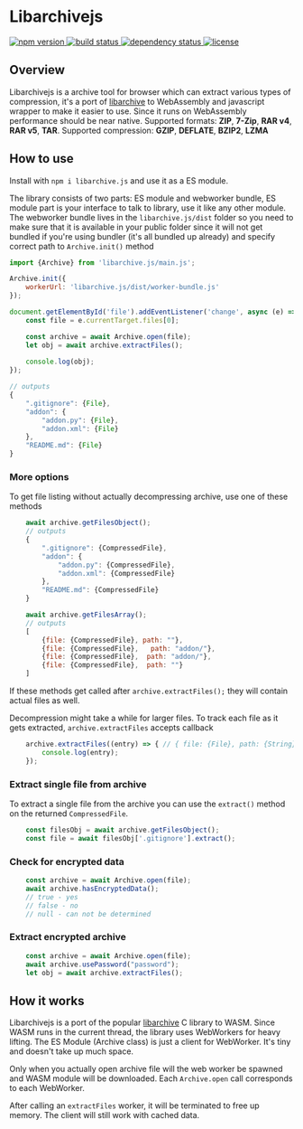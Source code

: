 # Libarchivejs

<p align="left">
  <a href="https://www.npmjs.com/package/libarchive.js">
    <img src="https://img.shields.io/npm/v/libarchive.js.svg"
         alt="npm version">
  </a>
  <a href="https://travis-ci.com/nika-begiashvili/libarchivejs">
    <img src="https://travis-ci.com/nika-begiashvili/libarchivejs.svg?branch=master"
         alt="build status">
  </a>
  <a href="https://david-dm.org/nika-begiashvili/libarchivejs">
    <img src="https://david-dm.org/nika-begiashvili/libarchivejs/status.svg"
         alt="dependency status">
  </a>
  <a href="https://github.com/nika-begiashvili/libarchivejs/blob/master/LICENSE">
    <img src="https://img.shields.io/npm/l/libarchive.js.svg"
         alt="license">
  </a>
</p>

## Overview

Libarchivejs is a archive tool for browser which can extract various types of compression, it's a port of [libarchive](https://github.com/libarchive/libarchive) to WebAssembly and javascript wrapper to make it easier to use. Since it runs on WebAssembly performance should be near native. Supported formats: **ZIP**, **7-Zip**, **RAR v4**, **RAR v5**, **TAR**. Supported compression: **GZIP**, **DEFLATE**, **BZIP2**, **LZMA**

## How to use

Install with `npm i libarchive.js` and use it as a ES module.

The library consists of two parts: ES module and webworker bundle, ES module part is your interface to talk to library, use it like any other module. The webworker bundle lives in the `libarchive.js/dist` folder so you need to make sure that it is available in your public folder since it will not get bundled if you're using bundler (it's all bundled up already) and specify correct path to `Archive.init()` method 

```js
import {Archive} from 'libarchive.js/main.js';

Archive.init({
    workerUrl: 'libarchive.js/dist/worker-bundle.js'
});

document.getElementById('file').addEventListener('change', async (e) => {
    const file = e.currentTarget.files[0];

    const archive = await Archive.open(file);
    let obj = await archive.extractFiles();
    
    console.log(obj);
});

// outputs
{
    ".gitignore": {File},
    "addon": {
        "addon.py": {File},
        "addon.xml": {File}
    },
    "README.md": {File}
}

```

### More options

To get file listing without actually decompressing archive, use one of these methods
```js
    await archive.getFilesObject();
    // outputs
    {
        ".gitignore": {CompressedFile},
        "addon": {
            "addon.py": {CompressedFile},
            "addon.xml": {CompressedFile}
        },
        "README.md": {CompressedFile}
    }

    await archive.getFilesArray();
    // outputs
    [
        {file: {CompressedFile}, path: ""},
        {file: {CompressedFile},   path: "addon/"},
        {file: {CompressedFile},  path: "addon/"},
        {file: {CompressedFile},  path: ""}
    ]
```
If these methods get called after `archive.extractFiles();` they will contain actual files as well.

Decompression might take a while for larger files. To track each file as it gets extracted, `archive.extractFiles` accepts callback
```js
    archive.extractFiles((entry) => { // { file: {File}, path: {String} }
        console.log(entry);
    });
```

### Extract single file from archive

To extract a single file from the archive you can use the `extract()` method on the returned `CompressedFile`.

```js
    const filesObj = await archive.getFilesObject();
    const file = await filesObj['.gitignore'].extract();
```

### Check for encrypted data

```js
    const archive = await Archive.open(file);
    await archive.hasEncryptedData();
    // true - yes
    // false - no
    // null - can not be determined
```

### Extract encrypted archive

```js
    const archive = await Archive.open(file);
    await archive.usePassword("password");
    let obj = await archive.extractFiles();
```

## How it works

Libarchivejs is a port of the popular [libarchive](https://github.com/libarchive/libarchive) C library to WASM. Since WASM runs in the current thread, the library uses WebWorkers for heavy lifting. The ES Module (Archive class) is just a client for WebWorker. It's tiny and doesn't take up much space.

Only when you actually open archive file will the web worker be spawned and WASM module will be downloaded. Each `Archive.open` call corresponds to each WebWorker.

After calling an `extractFiles` worker, it will be terminated to free up memory. The client will still work with cached data.
